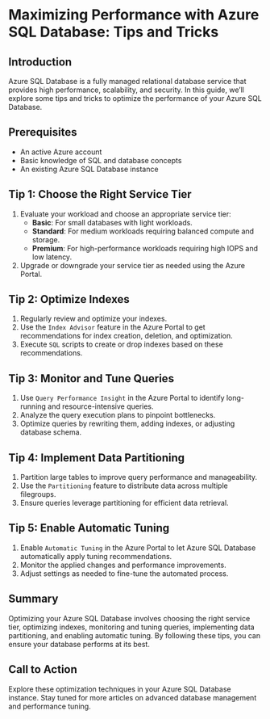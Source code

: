 # Maximizing Performance with Azure SQL Database: Tips and Tricks

## Introduction

Azure SQL Database is a fully managed relational database service that provides high performance, scalability, and security. In this guide, we’ll explore some tips and tricks to optimize the performance of your Azure SQL Database.

## Prerequisites

- An active Azure account
- Basic knowledge of SQL and database concepts
- An existing Azure SQL Database instance

## Tip 1: Choose the Right Service Tier

1. Evaluate your workload and choose an appropriate service tier:
   - **Basic**: For small databases with light workloads.
   - **Standard**: For medium workloads requiring balanced compute and storage.
   - **Premium**: For high-performance workloads requiring high IOPS and low latency.
2. Upgrade or downgrade your service tier as needed using the Azure Portal.

## Tip 2: Optimize Indexes

1. Regularly review and optimize your indexes.
2. Use the `Index Advisor` feature in the Azure Portal to get recommendations for index creation, deletion, and optimization.
3. Execute `SQL` scripts to create or drop indexes based on these recommendations.

## Tip 3: Monitor and Tune Queries

1. Use `Query Performance Insight` in the Azure Portal to identify long-running and resource-intensive queries.
2. Analyze the query execution plans to pinpoint bottlenecks.
3. Optimize queries by rewriting them, adding indexes, or adjusting database schema.

## Tip 4: Implement Data Partitioning

1. Partition large tables to improve query performance and manageability.
2. Use the `Partitioning` feature to distribute data across multiple filegroups.
3. Ensure queries leverage partitioning for efficient data retrieval.

## Tip 5: Enable Automatic Tuning

1. Enable `Automatic Tuning` in the Azure Portal to let Azure SQL Database automatically apply tuning recommendations.
2. Monitor the applied changes and performance improvements.
3. Adjust settings as needed to fine-tune the automated process.

## Summary

Optimizing your Azure SQL Database involves choosing the right service tier, optimizing indexes, monitoring and tuning queries, implementing data partitioning, and enabling automatic tuning. By following these tips, you can ensure your database performs at its best.

## Call to Action

Explore these optimization techniques in your Azure SQL Database instance. Stay tuned for more articles on advanced database management and performance tuning.
